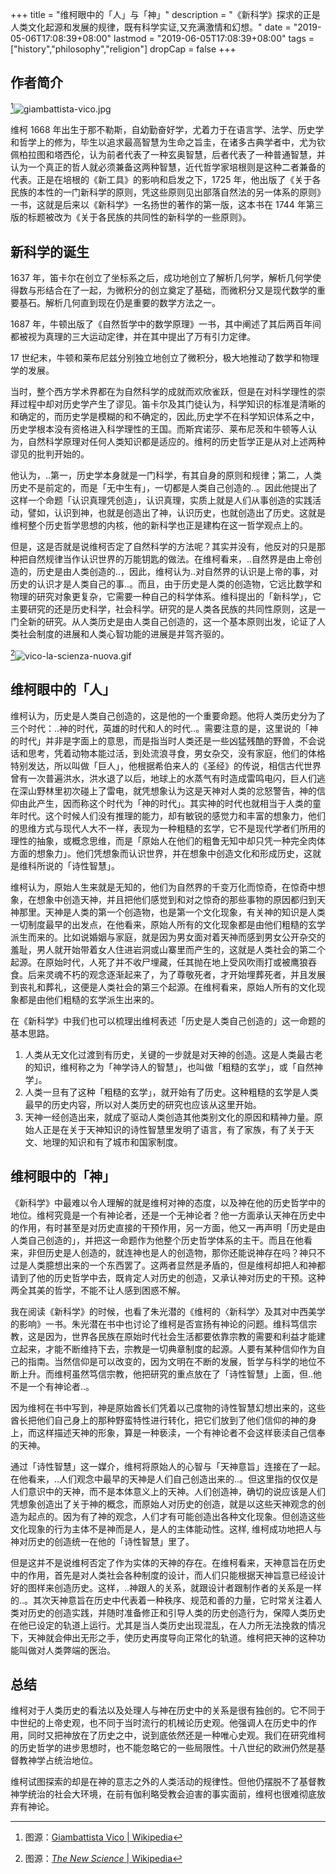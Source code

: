 +++
title = "维柯眼中的「人」与「神」"
description = "《新科学》探求的正是人类文化起源和发展的规律，既有科学实证,又充满激情和幻想。"
date = "2019-05-06T17:08:39+08:00"
lastmod = "2019-06-05T17:08:39+08:00"
tags = ["history","philosophy","religion"]
dropCap = false
+++

## 作者简介

[^1]![giambattista-vico.jpg](/images/giambattista-vico.jpg "维柯")

维柯 1668 年出生于那不勒斯，自幼勤奋好学，尤着力于在语言学、法学、历史学和哲学上的修为，毕生以追求最高智慧为生命之旨圭，在诸多古典学者中，尤为钦佩柏拉图和塔西伦，认为前者代表了一种玄奥智慧，后者代表了一种普通智慧，并认为一个真正的哲人就必须兼备这两种智慧，近代哲学家培根则是这种二者兼备的代表。正是在培根的《新工具》的影响和启发之下，1725 年，他出版了《关于各民族的本性的一门新科学的原则，凭这些原则见出部落自然法的另一体系的原则》一书，这就是后来以《新科学》一名扬世的著作的第一版，这本书在 1744 年第三版的标题被改为《关于各民族的共同性的新科学的一些原则》。

## 新科学的诞生

1637 年，笛卡尔在创立了坐标系之后，成功地创立了解析几何学，解析几何学使得数与形结合在了一起，为微积分的创立奠定了基础，而微积分又是现代数学的重要基石。解析几何直到现在仍是重要的数学方法之一。

1687 年，牛顿出版了《自然哲学中的数学原理》一书，其中阐述了其后两百年间都被视为真理的三大运动定律，并在其中提出了万有引力定律。

17 世纪末，牛顿和莱布尼兹分别独立地创立了微积分，极大地推动了数学和物理学的发展。

当时，整个西方学术界都在为自然科学的成就而欢欣雀跃，但是在对科学理性的崇拜过程中却对历史学产生了谬见。笛卡尔及其门徒认为，科学知识的标准是清晰的和确定的，而历史学是模糊的和不确定的，因此,历史学不在科学知识体系之中，历史学根本没有资格进入科学理性的王国。而斯宾诺莎、莱布尼茨和牛顿等人认为，自然科学原理对任何人类知识都是适应的。维柯的历史哲学正是从对上述两种谬见的批判开始的。

他认为，..第一，历史学本身就是一门科学，有其自身的原则和规律；第二，人类历史不是前定的，而是「无中生有」，一切都是人类自己创造的..。因此他提出了这样一个命题「认识真理凭创造」，认识真理，实质上就是人们从事创造的实践活动，譬如，认识到神，也就是创造出了神，认识历史，也就创造出了历史。这就是维柯整个历史哲学思想的内核，他的新科学也正是建构在这一哲学观点上的。

但是，这是否就是说维柯否定了自然科学的方法呢？其实并没有，他反对的只是那种把自然规律当作认识世界的万能钥匙的做法。在维柯看来，..自然界是由上帝创造的，历史是由人类创造的..，因此，维柯认为..对自然界的认识是上帝的事，对历史的认识才是人类自己的事..。而且，由于历史是人类的创造物，它远比数学和物理的研究对象更复杂，它需要一种自己的科学体系。维科提出的「新科学」，它主要研究的还是历史科学，社会科学。研究的是人类各民族的共同性原则，这是一门全新的研究。从人类历史是由人类自己创造的，这一个基本原则出发，论证了人类社会制度的进展和人类心智功能的进展是并驾齐驱的。

[^2]![vico-la-scienza-nuova.gif](/images/vico-la-scienza-nuova.gif "《新科学》")

## 维柯眼中的「人」

维柯认为，历史是人类自己创造的，这是他的一个重要命题。他将人类历史分为了三个时代：..神的时代，英雄的时代和人的时代..。需要注意的是，这里说的「神的时代」并非是字面上的意思，而是指当时人类还是一些凶猛残酷的野兽，不会说话和思考，凭着动物本能过活，到处流浪寻食，男女杂交，没有家庭，他们的体格特别发达，所以叫做「巨人」，他根据希伯来人的《圣经》的传说，相信古代世界曾有一次普遍洪水，洪水退了以后，地球上的水蒸气有时造成雷鸣电闪，巨人们逃在深山野林里初次碰上了雷电，就凭想象认为这是天神对人类的忿怒警告，神的信仰由此产生，因而称这个时代为「神的时代」。其实神的时代也就相当于人类的童年时代。这个时候人们没有推理的能力，却有敏锐的感觉力和丰富的想象力，他们的思维方式与现代人大不一样，表现为一种粗糙的玄学，它不是现代学者们所用的理性的抽象，或概念思维，而是「原始人在他们的粗鲁无知中却只凭一种完全肉体方面的想象力」。他们凭想象而认识世界，并在想象中创造文化和形成历史，这就是维科所说的「诗性智慧」。

维柯认为，原始人生来就是无知的，他们为自然界的千变万化而惊奇，在惊奇中想象，在想象中创造天神，并且把他们感觉到和对之惊奇的那些事物的原因都归到天神那里。天神是人类的第一个创造物，也是第一个文化现象，有关神的知识是人类一切制度最早的出发点，在他看来，原始人所有的文化现象都是由他们粗糙的玄学派生而来的。比如说婚姻与家庭，就是因为男女面对着天神而感到男女公开杂交的羞耻，男人就开始带着女人住进岩洞或山寨里而产生的，这就是人类社会的第二个起源。在原始时代，人死了并不收尸埋藏，任其抛在地上受风吹雨打或被鹰狼吞食。后来灵魂不朽的观念逐渐起来了，为了尊敬死者，才开始埋葬死者，并且发展到丧礼和葬礼，这便是人类社会的第三个起源。在维柯看来，原始人所有的文化现象都是由他们粗糙的玄学派生出来的。

在《新科学》中我们也可以梳理出维柯表述「历史是人类自己创造的」这一命题的基本思路。

1. 人类从无文化过渡到有历史，关键的一步就是对天神的创造。这是人类最古老的知识，维柯称之为「神学诗人的智慧」，也叫做「粗糙的玄学」，或「自然神学」。
2. 人类一旦有了这种「粗糙的玄学」，就开始有了历史。这种粗糙的玄学是人类最早的历史内容，所以对人类历史的研究也应该从这里开始。
3. 天神一经创造出来，就成了驱动人类创造其他类别文化的原因和精神力量。原始人正是在关于天神知识的诗性智慧里发明了语言，有了家族，有了关于天文、地理的知识和有了城市和国家制度。

## 维柯眼中的「神」

《新科学》中最难以令人理解的就是维柯对神的态度，以及神在他的历史哲学中的地位。维柯究竟是一个有神论者，还是一个无神论者？他一方面承认天神在历史中的作用，有时甚至是对历史直接的干预作用，另一方面，他又一再声明「历史是由人类自己创造的」，并把这一命题作为他整个历史哲学体系的主干。而且在他看来，非但历史是人创造的，就连神也是人的创造物，那你还能说神存在吗？神只不过是人类臆想出来的一个东西罢了。这两者显然是矛盾的，但是维柯却把人和神都请到了他的历史哲学中去，既肯定人对历史的创造，又承认神对历史的干预。这种两全其美的哲学，不能不让人感到困惑不解。

我在阅读《新科学》的时候，也看了朱光潜的《维柯的〈新科学〉及其对中西美学的影响》一书。朱光潜在书中也讨论了维柯是否宣扬有神论的问题。维科笃信宗教，这是因为，世界各民族在原始时代社会生活都要依靠宗教的需要和利益才能建立起来，才能不断维持下去，宗教是一切典章制度的起源。人要有某种信仰作为自己的指南。当然信仰是可以改变的，因为文明在不断的发展，哲学与科学的地位不断上升。而维柯虽然笃信宗教，他把研究的重点放在了「诗性智慧」上面，但..他不是一个有神论者..。

因为维柯在书中写到，神是原始酋长们凭着以己度物的诗性智慧幻想出来的，这些酋长把他们自己身上的那种野蛮特性进行转化，把它们放到了他们信仰的神的身上，而这样描述天神的形象，算是一种亵渎，一个有神论者不会这样亵渎自己信奉的天神。

通过「诗性智慧」这一媒介，维柯将原始人的心智与「天神意旨」连接在了一起。在他看来，..人们观念中最早的天神是人们自己创造出来的..。但这里指的仅仅是人们意识中的天神，而不是本体意义上的天神。人们创造神，确切的说应该是人们凭想象创造出了关于神的概念，而原始人对历史的创造，就是以这些天神观念的创造为起点的。因为有了神的观念，人们才有可能创造出各种文化现象。但创造这些文化现象的行为主体不是神而是人，是人的主体能动性。这样, 维柯成功地把人与神对历史的创造统一在他的「诗性智慧」里了。

但是这并不是说维柯否定了作为实体的天神的存在。在维柯看来，天神意旨在历史中的作用，首先是对人类社会各种制度的设计，而人们只能根据天神旨意已经设计好的图样来创造历史。这样，..神跟人的关系，就跟设计者跟制作者的关系是一样的..。其次天神意旨在历史中代表着一种秩序、规范和善的力量，它时常关注着人类对历史的创造实践，并随时准备修正和引导人类的历史创造行为，保障人类历史在他已设定的轨道上运行。尤其是当人类历史出现混乱，在人力所无法挽救的情况下，天神就会伸出无形之手，使历史再度导向正常化的轨道。维柯把天神的这种功能叫做对人类弊端的医治。

## 总结

维柯对于人类历史的看法以及处理人与神在历史中的关系是很有独创的。它不同于中世纪的上帝史观，也不同于当时流行的机械论历史观。他强调人在历史中的作用，同时又把神放在了历史之中，说到底依然还是一种唯心史观。我们在研究维柯的历史哲学的进步思想时，也不能忽略它的一些局限性。十八世纪的欧洲仍然是基督教神学占统治地位。

维柯试图探索的却是在神的意志之外的人类活动的规律性。但他仍摆脱不了基督教神学统治的社会大环境，在前有伽利略受教会迫害的事实面前，维柯也很难彻底放弃有神论。

[^1]: 图源：[Giambattista Vico | Wikipedia](https://en.wikipedia.org/wiki/Giambattista_Vico)
[^2]: 图源：[*The New Science* | Wikipedia](https://en.wikipedia.org/wiki/The_New_Science)
